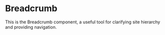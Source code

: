 # Breadcrumb

This is the Breadcrumb component, a useful tool for clarifying site hierarchy and providing navigation.
